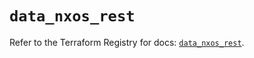 # `data_nxos_rest`

Refer to the Terraform Registry for docs: [`data_nxos_rest`](https://registry.terraform.io/providers/ciscodevnet/nxos/0.5.10/docs/data-sources/rest).
